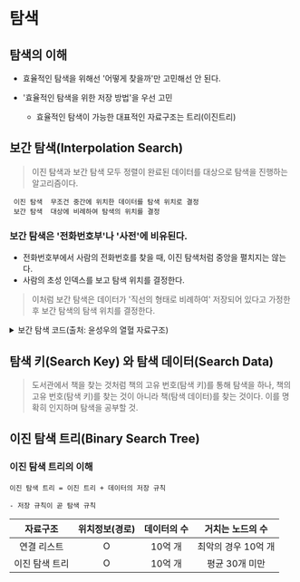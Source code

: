 # 탐색

## 탐색의 이해

* 효율적인 탐색을 위해선 '어떻게 찾을까'만 고민해선 안 된다.
* '효율적인 탐색을 위한 저장 방법'을 우선 고민

    - 효율적인 탐색이 가능한 대표적인 자료구조는 트리(이진트리)

## 보간 탐색(Interpolation Search)
>이진 탐색과 보간 탐색 모두 정렬이 완료된 데이터를 대상으로 탐색을 진행하는 알고리즘이다.
```
 이진 탐색  무조건 중간에 위치한 데이터를 탐색 위치로 결정
 보간 탐색  대상에 비례하여 탐색의 위치를 결정
```
### 보간 탐색은 '전화번호부'나 '사전'에 비유된다.
- 전화번호부에서 사람의 전화번호를 찾을 때, 이진 탐색처럼 중앙을 펼치지는 않는다.
- 사람의 초성 인덱스를 보고 탐색 위치를 결정한다.
> 이처럼 보간 탐색은 데이터가 '직선의 형태로 비례하여' 저장되어 있다고 가정한 후 보간 탐색의 탐색 위치를 결정한다.

<details>
<summary>보간 탐색 코드(출처: 윤성우의 열혈 자료구조)</summary>

```C
#include <stdio.h>

int ISearch(int ar[], int first, int last, int target) {
	int mid;	// 이진 탐색을 변경한 코드라 mid라고 네이밍 되었음.

	if (ar[first] > target || ar[last] < target) return -1;

	mid = ((double)(target - ar[first]) / (ar[last] - ar[first]) *
		(last - first) + first);    // 보간 탐색 핵심 코드

	if (ar[mid] == target) return mid;
	else if (target < ar[mid])
		return ISearch(ar, first, mid - 1, target);
	else
		return ISearch(ar, mid + 1, last, target);
}

int main(void) {
	int arr[] = { 1, 3, 5, 7 ,9 };
	int idx;

	idx = ISearch(arr, 0, sizeof(arr) / sizeof(int) - 1, 2);
	if (idx == -1) printf("탐색 실패\n");
	else printf("타겟 저장 인덱스: %d\n", idx);
}
```
</details>

## 탐색 키(Search Key) 와 탐색 데이터(Search Data)
> 도서관에서 책을 찾는 것처럼 책의 고유 번호(탐색 키)를 통해 탐색을 하나, 책의 고유 번호(탐색 키)를 찾는 것이 아니라 책(탐색 데이터)를 찾는 것이다. 이를 명확히 인지하며 탐색을 공부할 것.

## 이진 탐색 트리(Binary Search Tree)

### 이진 탐색 트리의 이해
```
이진 탐색 트리 = 이진 트리 + 데이터의 저장 규칙

- 저장 규칙이 곧 탐색 규칙
```
| 자료구조 | 위치정보(경로) | 데이터의 수| 거치는 노드의 수|
|:-:|:-:|:-:|:-:|
| 연결 리스트| O | 10억 개| 최악의 경우 10억 개
| 이진 탐색 트리 | O | 10억 개| 평균 30개 미만

